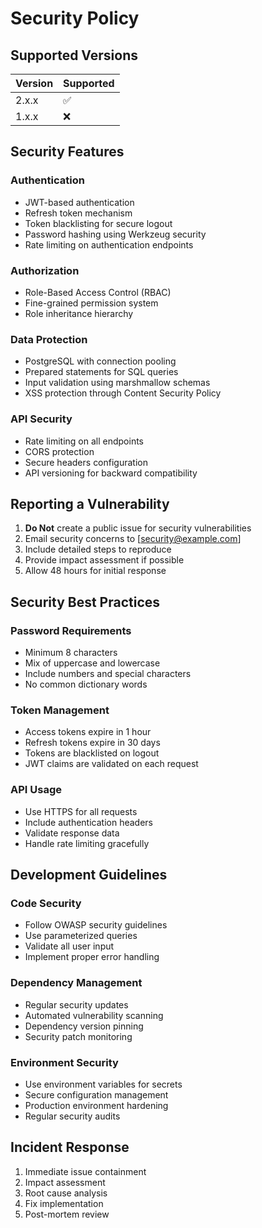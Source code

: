 # Security Policy

## Supported Versions

| Version | Supported          |
| ------- | ------------------ |
| 2.x.x   | :white_check_mark: |
| 1.x.x   | :x:               |

## Security Features

### Authentication
- JWT-based authentication
- Refresh token mechanism
- Token blacklisting for secure logout
- Password hashing using Werkzeug security
- Rate limiting on authentication endpoints

### Authorization
- Role-Based Access Control (RBAC)
- Fine-grained permission system
- Role inheritance hierarchy

### Data Protection
- PostgreSQL with connection pooling
- Prepared statements for SQL queries
- Input validation using marshmallow schemas
- XSS protection through Content Security Policy

### API Security
- Rate limiting on all endpoints
- CORS protection
- Secure headers configuration
- API versioning for backward compatibility

## Reporting a Vulnerability

1. **Do Not** create a public issue for security vulnerabilities
2. Email security concerns to [security@example.com]
3. Include detailed steps to reproduce
4. Provide impact assessment if possible
5. Allow 48 hours for initial response

## Security Best Practices

### Password Requirements
- Minimum 8 characters
- Mix of uppercase and lowercase
- Include numbers and special characters
- No common dictionary words

### Token Management
- Access tokens expire in 1 hour
- Refresh tokens expire in 30 days
- Tokens are blacklisted on logout
- JWT claims are validated on each request

### API Usage
- Use HTTPS for all requests
- Include authentication headers
- Validate response data
- Handle rate limiting gracefully

## Development Guidelines

### Code Security
- Follow OWASP security guidelines
- Use parameterized queries
- Validate all user input
- Implement proper error handling

### Dependency Management
- Regular security updates
- Automated vulnerability scanning
- Dependency version pinning
- Security patch monitoring

### Environment Security
- Use environment variables for secrets
- Secure configuration management
- Production environment hardening
- Regular security audits

## Incident Response

1. Immediate issue containment
2. Impact assessment
3. Root cause analysis
4. Fix implementation
5. Post-mortem review
